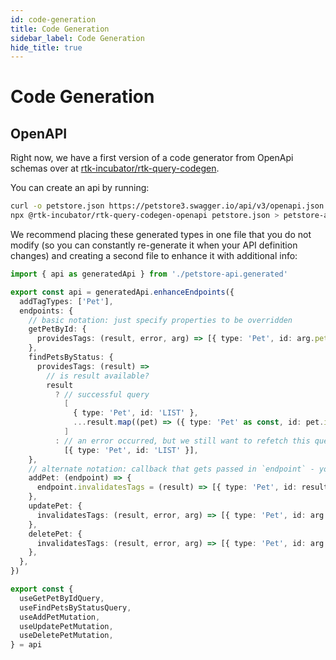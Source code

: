 ```yaml
---
id: code-generation
title: Code Generation
sidebar_label: Code Generation
hide_title: true
---
```


# Code Generation

## OpenAPI

Right now, we have a first version of a code generator from OpenApi schemas over at [rtk-incubator/rtk-query-codegen](https://github.com/rtk-incubator/rtk-query-codegen).

You can create an api by running:

```bash
curl -o petstore.json https://petstore3.swagger.io/api/v3/openapi.json
npx @rtk-incubator/rtk-query-codegen-openapi petstore.json > petstore-api.generated.ts
```

We recommend placing these generated types in one file that you do not modify (so you can constantly re-generate it when your API definition changes) and creating a second file to enhance it with additional info:

```ts title="petstore-api.ts"
import { api as generatedApi } from './petstore-api.generated'

export const api = generatedApi.enhanceEndpoints({
  addTagTypes: ['Pet'],
  endpoints: {
    // basic notation: just specify properties to be overridden
    getPetById: {
      providesTags: (result, error, arg) => [{ type: 'Pet', id: arg.petId }],
    },
    findPetsByStatus: {
      providesTags: (result) =>
        // is result available?
        result
          ? // successful query
            [
              { type: 'Pet', id: 'LIST' },
              ...result.map((pet) => ({ type: 'Pet' as const, id: pet.id })),
            ]
          : // an error occurred, but we still want to refetch this query when `{ type: 'Pet', id: 'LIST' }` is invalidated
            [{ type: 'Pet', id: 'LIST' }],
    },
    // alternate notation: callback that gets passed in `endpoint` - you can freely modify the object here
    addPet: (endpoint) => {
      endpoint.invalidatesTags = (result) => [{ type: 'Pet', id: result.id }]
    },
    updatePet: {
      invalidatesTags: (result, error, arg) => [{ type: 'Pet', id: arg.petId }],
    },
    deletePet: {
      invalidatesTags: (result, error, arg) => [{ type: 'Pet', id: arg.petId }],
    },
  },
})

export const {
  useGetPetByIdQuery,
  useFindPetsByStatusQuery,
  useAddPetMutation,
  useUpdatePetMutation,
  useDeletePetMutation,
} = api
```
